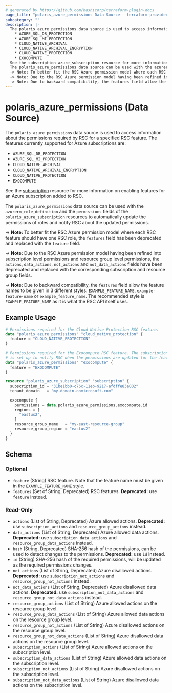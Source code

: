 ```yaml
---
# generated by https://github.com/hashicorp/terraform-plugin-docs
page_title: "polaris_azure_permissions Data Source - terraform-provider-polaris"
subcategory: ""
description: |-
  The polaris_azure_permissions data source is used to access information about the permissions required by RSC for a specified RSC feature. The features currently supported for Azure subscriptions are:
    * AZURE_SQL_DB_PROTECTION
    * AZURE_SQL_MI_PROTECTION
    * CLOUD_NATIVE_ARCHIVAL
    * CLOUD_NATIVE_ARCHIVAL_ENCRYPTION
    * CLOUD_NATIVE_PROTECTION
    * EXOCOMPUTE
  See the subscription azure_subscription resource for more information on enabling features for an Azure subscription added to RSC.
  The polaris_azure_permissions data source can be used with the azurerm_role_definition and the permissions fields of the polaris_azure_subscription resources to automatically update the permissions of roles and notify RSC about the updated permissions.
  -> Note: To better fit the RSC Azure permission model where each RSC feature should have one RSC role,    the features field has been deprecated and replaced with the feature field.
  -> Note: Due to the RSC Azure permission model having been refined into subscription level permissions    and resource group level permissions, the actions, data_actions, not_actions and not_data_actions    fields have been deprecated and replaced with the corresponding subscription and resource group fields.
  -> Note: Due to backward compatibility, the features field allow the feature names to be given in    3 different styles: EXAMPLE_FEATURE_NAME, example-feature-name or example_feature_name. The    recommended style is EXAMPLE_FEATURE_NAME as it is what the RSC API itself uses.
---
```


# polaris_azure_permissions (Data Source)

The `polaris_azure_permissions` data source is used to access information about the permissions required by RSC for a specified RSC feature. The features currently supported for Azure subscriptions are:
  * `AZURE_SQL_DB_PROTECTION`
  * `AZURE_SQL_MI_PROTECTION`
  * `CLOUD_NATIVE_ARCHIVAL`
  * `CLOUD_NATIVE_ARCHIVAL_ENCRYPTION`
  * `CLOUD_NATIVE_PROTECTION`
  * `EXOCOMPUTE`

See the [subscription](azure_subscription) resource for more information on enabling features for an Azure subscription added to RSC.

The `polaris_azure_permissions` data source can be used with the `azurerm_role_definition` and the `permissions` fields of the `polaris_azure_subscription` resources to automatically update the permissions of roles and notify RSC about the updated permissions.

-> **Note:** To better fit the RSC Azure permission model where each RSC feature should have one RSC role,    the `features` field has been deprecated and replaced with the `feature` field.

-> **Note:** Due to the RSC Azure permission model having been refined into subscription level permissions    and resource group level permissions, the `actions`, `data_actions`, `not_actions` and `not_data_actions`    fields have been deprecated and replaced with the corresponding subscription and resource group fields.

-> **Note:** Due to backward compatibility, the `features` field allow the feature names to be given in    3 different styles: `EXAMPLE_FEATURE_NAME`, `example-feature-name` or `example_feature_name`. The    recommended style is `EXAMPLE_FEATURE_NAME` as it is what the RSC API itself uses.

## Example Usage

```terraform
# Permissions required for the Cloud Native Protection RSC feature.
data "polaris_azure_permissions" "cloud_native_protection" {
  feature = "CLOUD_NATIVE_PROTECTION"
}

# Permissions required for the Exocompute RSC feature. The subscription
# is set up to notify RSC when the permissions are updated for the feature.
data "polaris_azure_permissions" "exocompute" {
  feature = "EXOCOMPUTE"
}

resource "polaris_azure_subscription" "subscription" {
  subscription_id = "31be1bb0-c76c-11eb-9217-afdffe83a002"
  tenant_domain   = "my-domain.onmicrosoft.com"

  exocompute {
    permissions = data.polaris_azure_permissions.exocompute.id
    regions = [
      "eastus2",
    ]
    resource_group_name   = "my-east-resource-group"
    resource_group_region = "eastus2"
  }
}
```

<!-- schema generated by tfplugindocs -->
## Schema

### Optional

- `feature` (String) RSC feature. Note that the feature name must be given in the `EXAMPLE_FEATURE_NAME` style.
- `features` (Set of String, Deprecated) RSC features. **Deprecated:** use `feature` instead.

### Read-Only

- `actions` (List of String, Deprecated) Azure allowed actions. **Deprecated:** use `subscription_actions` and `resource_group_actions` instead.
- `data_actions` (List of String, Deprecated) Azure allowed data actions. **Deprecated:** use `subscription_data_actions` and `resource_group_data_actions` instead.
- `hash` (String, Deprecated) SHA-256 hash of the permissions, can be used to detect changes to the permissions. **Deprecated:** use `id` instead.
- `id` (String) SHA-256 hash of the required permissions, will be updated as the required permissions changes.
- `not_actions` (List of String, Deprecated) Azure disallowed actions. **Deprecated:** use `subscription_not_actions` and `resource_group_not_actions` instead.
- `not_data_actions` (List of String, Deprecated) Azure disallowed data actions. **Deprecated:** use `subscription_not_data_actions` and `resource_group_not_data_actions` instead.
- `resource_group_actions` (List of String) Azure allowed actions on the resource group level.
- `resource_group_data_actions` (List of String) Azure allowed data actions on the resource group level.
- `resource_group_not_actions` (List of String) Azure disallowed actions on the resource group level.
- `resource_group_not_data_actions` (List of String) Azure disallowed data actions on the resource group level.
- `subscription_actions` (List of String) Azure allowed actions on the subscription level.
- `subscription_data_actions` (List of String) Azure allowed data actions on the subscription level.
- `subscription_not_actions` (List of String) Azure disallowed actions on the subscription level.
- `subscription_not_data_actions` (List of String) Azure disallowed data actions on the subscription level.
